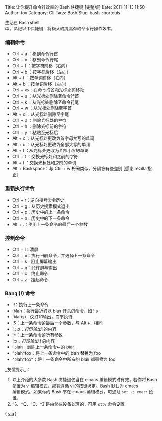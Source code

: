 Title: 让你提升命令行效率的 Bash 快捷键 [完整版]
Date: 2011-11-13 11:50
Author: toy
Category: Cli
Tags: Bash
Slug: bash-shortcuts

生活在 Bash shell  
中，熟记以下快捷键，将极大的提高你的命令行操作效率。

### 编辑命令 ###

+ Ctrl + a ：移到命令行首  
+ Ctrl + e ：移到命令行尾  
+ Ctrl + f ：按字符前移（右向）  
+ Ctrl + b ：按字符后移（左向）  
+ Alt + f ：按单词前移（右向）  
+ Alt + b ：按单词后移（左向）  
+ Ctrl + xx：在命令行首和光标之间移动  
+ Ctrl + u ：从光标处删除至命令行首  
+ Ctrl + k ：从光标处删除至命令行尾  
+ Ctrl + w ：从光标处删除至字首  
+ Alt + d ：从光标处删除至字尾  
+ Ctrl + d ：删除光标处的字符  
+ Ctrl + h ：删除光标前的字符  
+ Ctrl + y ：粘贴至光标后  
+ Alt + c ：从光标处更改为首字母大写的单词  
+ Alt + u ：从光标处更改为全部大写的单词  
+ Alt + l ：从光标处更改为全部小写的单词  
+ Ctrl + t ：交换光标处和之前的字符  
+ Alt + t ：交换光标处和之前的单词  
+ Alt + Backspace：与 Ctrl + w ~~相同~~类似，分隔符有些差别 [感谢
rezilla 指正]

### 重新执行命令 ###

+ Ctrl + r：逆向搜索命令历史  
+ Ctrl + g：从历史搜索模式退出  
+ Ctrl + p：历史中的上一条命令  
+ Ctrl + n：历史中的下一条命令  
+ Alt + .：使用上一条命令的最后一个参数

### 控制命令 ###

+ Ctrl + l：清屏  
+ Ctrl + o：执行当前命令，并选择上一条命令  
+ Ctrl + s：阻止屏幕输出  
+ Ctrl + q：允许屏幕输出  
+ Ctrl + c：终止命令  
+ Ctrl + z：挂起命令

### Bang (!) 命令 ###

+ !!：执行上一条命令  
+ !blah：执行最近的以 blah 开头的命令，如 !ls  
+ !blah:p：仅打印输出，而不执行  
+ !$：上一条命令的最后一个参数，与 Alt + . 相同  
+ !$:p：打印输出 !$ 的内容  
+ !*：上一条命令的所有参数  
+ !*:p：打印输出 !* 的内容  
+ ^blah：删除上一条命令中的 blah  
+ ^blah^foo：将上一条命令中的 blah 替换为 foo  
+ ^blah^foo^：将上一条命令中所有的 blah 都替换为 foo

\_友情提示\_：

1. 以上介绍的大多数 Bash 快捷键仅当在 emacs 编辑模式时有效，若你将 Bash  
配置为 vi 编辑模式，那将遵循 vi 的按键绑定。Bash 默认为 emacs  
编辑模式。如果你的 Bash 不在 emacs 编辑模式，可通过 `set -o emacs`
设置。  
2. ^S、^Q、^C、^Z 是由终端设备处理的，可用 `stty` 命令设置。

[v]: http://wp.me/pj13n-jo

{ [via][v] }
